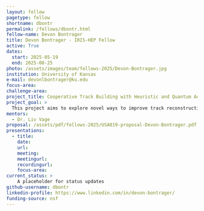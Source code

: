 ```yaml
---
layout: fellow
pagetype: fellow
shortname: dbontr
permalink: /fellows/dbontr.html
fellow-name: Devon Bontrager
title: Devon Bontrager - IRIS-HEP Fellow
active: True
dates:
  start: 2025-05-19
  end: 2025-08-25
photo: /assets/images/team/fellows-2025/Devon-Bontrager.jpg
institution: University of Kansas
e-mail: devonlbontrager@ku.edu
focus-area:
challenge-area:
project_title: Cooperative Track Building with Heuristic and Quantum Acceleration
project_goal: >
  This project aims to explore novel ways to improve track reconstruction performance for the HL-LHC through three innovations: (1) cooperative track building where parallel hypotheses share quality metrics and prune weaker candidates; (2) adaptation of underexplored heuristic methods including Ant Colony Optimization, Particle Swarm Optimization, Simulated Annealing, Genetic Algorithms, best-first A*/Hungarian matching; and (3) a quantum-parallel proof of concept using QUBO-based seed selection on quantum devices. The unified Python framework developed during the project will benchmark trade-offs in speed, accuracy, and resource consumption, and highlight the potential of hybrid classical–quantum pipelines for real-time, high-accuracy tracking in high-pileup environments.
mentors:
  - Dr. Liv Vage
proposal: /assets/pdf/fellows-2025/USA019-proposal-Devon-Bontrager.pdf
presentations:
  - title:
    date:
    url:
    meeting:
    meetingurl:
    recordingurl:
    focus-area:
current_status: >
    A placeholder for status updates
github-username: dbontr
linkedin-profile: https://www.linkedin.com/in/devon-bontrager/
funding-source: nsf
---
```

